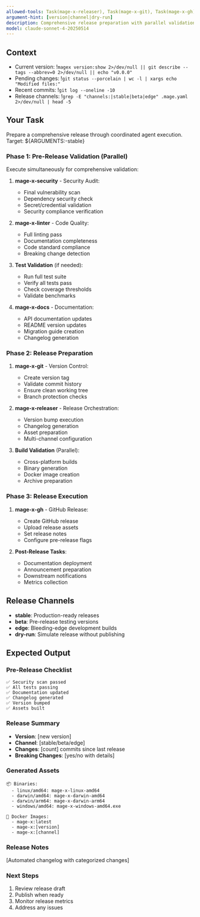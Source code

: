 ```yaml
---
allowed-tools: Task(mage-x-releaser), Task(mage-x-git), Task(mage-x-gh), Task(mage-x-security), Task(mage-x-docs), Task(mage-x-linter), Task(mage-x-test-writer), Bash(magex release:*), Bash(magex version:*), Bash(git:*), Bash(gh release:*), Read, Write, MultiEdit, Grep, Glob
argument-hint: [version|channel|dry-run]
description: Comprehensive release preparation with parallel validation
model: claude-sonnet-4-20250514
---
```


## Context
- Current version: !`magex version:show 2>/dev/null || git describe --tags --abbrev=0 2>/dev/null || echo "v0.0.0"`
- Pending changes: !`git status --porcelain | wc -l | xargs echo "Modified files:"`
- Recent commits: !`git log --oneline -10`
- Release channels: !`grep -E "channels:|stable|beta|edge" .mage.yaml 2>/dev/null | head -5`

## Your Task

Prepare a comprehensive release through coordinated agent execution. Target: ${ARGUMENTS:-stable}

### Phase 1: Pre-Release Validation (Parallel)

Execute simultaneously for comprehensive validation:

1. **mage-x-security** - Security Audit:
   - Final vulnerability scan
   - Dependency security check
   - Secret/credential validation
   - Security compliance verification

2. **mage-x-linter** - Code Quality:
   - Full linting pass
   - Documentation completeness
   - Code standard compliance
   - Breaking change detection

3. **Test Validation** (if needed):
   - Run full test suite
   - Verify all tests pass
   - Check coverage thresholds
   - Validate benchmarks

4. **mage-x-docs** - Documentation:
   - API documentation updates
   - README version updates
   - Migration guide creation
   - Changelog generation

### Phase 2: Release Preparation

1. **mage-x-git** - Version Control:
   - Create version tag
   - Validate commit history
   - Ensure clean working tree
   - Branch protection checks

2. **mage-x-releaser** - Release Orchestration:
   - Version bump execution
   - Changelog generation
   - Asset preparation
   - Multi-channel configuration

3. **Build Validation** (Parallel):
   - Cross-platform builds
   - Binary generation
   - Docker image creation
   - Archive preparation

### Phase 3: Release Execution

1. **mage-x-gh** - GitHub Release:
   - Create GitHub release
   - Upload release assets
   - Set release notes
   - Configure pre-release flags

2. **Post-Release Tasks**:
   - Documentation deployment
   - Announcement preparation
   - Downstream notifications
   - Metrics collection

## Release Channels

- **stable**: Production-ready releases
- **beta**: Pre-release testing versions
- **edge**: Bleeding-edge development builds
- **dry-run**: Simulate release without publishing

## Expected Output

### Pre-Release Checklist
```
✅ Security scan passed
✅ All tests passing
✅ Documentation updated
✅ Changelog generated
✅ Version bumped
✅ Assets built
```

### Release Summary
- **Version**: [new version]
- **Channel**: [stable/beta/edge]
- **Changes**: [count] commits since last release
- **Breaking Changes**: [yes/no with details]

### Generated Assets
```
📦 Binaries:
  - linux/amd64: mage-x-linux-amd64
  - darwin/amd64: mage-x-darwin-amd64
  - darwin/arm64: mage-x-darwin-arm64
  - windows/amd64: mage-x-windows-amd64.exe

🐳 Docker Images:
  - mage-x:latest
  - mage-x:[version]
  - mage-x:[channel]
```

### Release Notes
[Automated changelog with categorized changes]

### Next Steps
1. Review release draft
2. Publish when ready
3. Monitor release metrics
4. Address any issues
